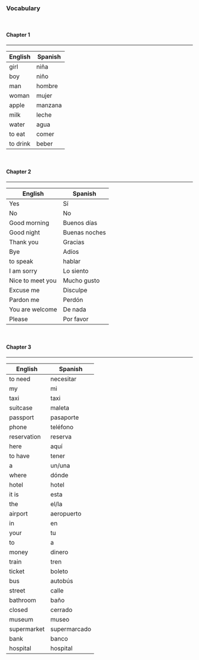 
### Vocabulary

</br> 

#### Chapter 1
-------------

English     | Spanish            
----------- | -----------
girl        | niña
boy         | niño
man         | hombre
woman       | mujer
apple       | manzana
milk        | leche
water       | agua
to eat      | comer
to drink    | beber

</br> 

#### Chapter 2
-------------

English        | Spanish            
-------------- | -----------
Yes            | Sí
No             | No
Good morning   | Buenos días
Good night     | Buenas noches
Thank you      | Gracias   
Bye            | Adíos
to speak       | hablar 
I am sorry     | Lo siento
Nice to meet you | Mucho gusto
Excuse me      | Disculpe
Pardon me      | Perdón 
You are welcome| De nada
Please         | Por favor

</br> 

#### Chapter 3
-------------
English        | Spanish            
-------------- | -----------
to need        | necesitar
my             | mi
taxi           | taxi
suitcase       | maleta
passport       | pasaporte
phone          | teléfono
reservation    | reserva
here           | aquí
to have        | tener
a              | un/una
where          | dónde
hotel          | hotel
it is          | esta
the            | el/la
airport        | aeropuerto
in             | en
your           | tu
to             | a
money          | dinero
train          | tren
ticket         | boleto
bus            | autobús
street         | calle
bathroom       | baño
closed         | cerrado
museum         | museo
supermarket    | supermarcado
bank           | banco
hospital       | hospital


